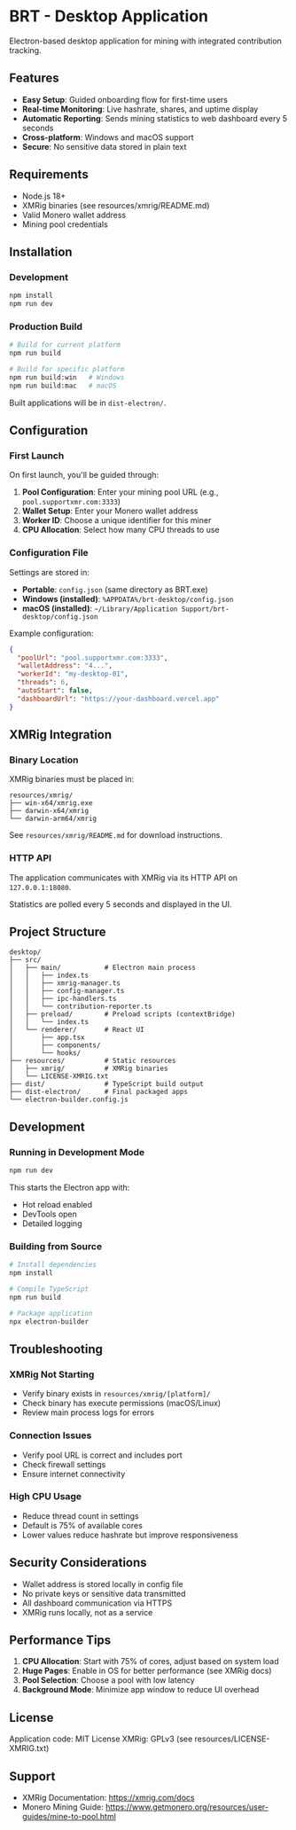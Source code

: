 # BRT - Desktop Application

Electron-based desktop application for mining with integrated contribution tracking.

## Features

- **Easy Setup**: Guided onboarding flow for first-time users
- **Real-time Monitoring**: Live hashrate, shares, and uptime display
- **Automatic Reporting**: Sends mining statistics to web dashboard every 5 seconds
- **Cross-platform**: Windows and macOS support
- **Secure**: No sensitive data stored in plain text

## Requirements

- Node.js 18+
- XMRig binaries (see resources/xmrig/README.md)
- Valid Monero wallet address
- Mining pool credentials

## Installation

### Development

```bash
npm install
npm run dev
```

### Production Build

```bash
# Build for current platform
npm run build

# Build for specific platform
npm run build:win   # Windows
npm run build:mac   # macOS
```

Built applications will be in `dist-electron/`.

## Configuration

### First Launch
On first launch, you'll be guided through:
1. **Pool Configuration**: Enter your mining pool URL (e.g., `pool.supportxmr.com:3333`)
2. **Wallet Setup**: Enter your Monero wallet address
3. **Worker ID**: Choose a unique identifier for this miner
4. **CPU Allocation**: Select how many CPU threads to use

### Configuration File
Settings are stored in:
- **Portable**: `config.json` (same directory as BRT.exe)
- **Windows (installed)**: `%APPDATA%/brt-desktop/config.json`
- **macOS (installed)**: `~/Library/Application Support/brt-desktop/config.json`

Example configuration:
```json
{
  "poolUrl": "pool.supportxmr.com:3333",
  "walletAddress": "4...",
  "workerId": "my-desktop-01",
  "threads": 6,
  "autoStart": false,
  "dashboardUrl": "https://your-dashboard.vercel.app"
}
```

## XMRig Integration

### Binary Location
XMRig binaries must be placed in:
```
resources/xmrig/
├── win-x64/xmrig.exe
├── darwin-x64/xmrig
└── darwin-arm64/xmrig
```

See `resources/xmrig/README.md` for download instructions.

### HTTP API
The application communicates with XMRig via its HTTP API on `127.0.0.1:18080`.

Statistics are polled every 5 seconds and displayed in the UI.

## Project Structure

```
desktop/
├── src/
│   ├── main/           # Electron main process
│   │   ├── index.ts
│   │   ├── xmrig-manager.ts
│   │   ├── config-manager.ts
│   │   ├── ipc-handlers.ts
│   │   └── contribution-reporter.ts
│   ├── preload/        # Preload scripts (contextBridge)
│   │   └── index.ts
│   └── renderer/       # React UI
│       ├── app.tsx
│       ├── components/
│       └── hooks/
├── resources/          # Static resources
│   ├── xmrig/          # XMRig binaries
│   └── LICENSE-XMRIG.txt
├── dist/               # TypeScript build output
├── dist-electron/      # Final packaged apps
└── electron-builder.config.js
```

## Development

### Running in Development Mode

```bash
npm run dev
```

This starts the Electron app with:
- Hot reload enabled
- DevTools open
- Detailed logging

### Building from Source

```bash
# Install dependencies
npm install

# Compile TypeScript
npm run build

# Package application
npx electron-builder
```

## Troubleshooting

### XMRig Not Starting
- Verify binary exists in `resources/xmrig/[platform]/`
- Check binary has execute permissions (macOS/Linux)
- Review main process logs for errors

### Connection Issues
- Verify pool URL is correct and includes port
- Check firewall settings
- Ensure internet connectivity

### High CPU Usage
- Reduce thread count in settings
- Default is 75% of available cores
- Lower values reduce hashrate but improve responsiveness

## Security Considerations

- Wallet address is stored locally in config file
- No private keys or sensitive data transmitted
- All dashboard communication via HTTPS
- XMRig runs locally, not as a service

## Performance Tips

1. **CPU Allocation**: Start with 75% of cores, adjust based on system load
2. **Huge Pages**: Enable in OS for better performance (see XMRig docs)
3. **Pool Selection**: Choose a pool with low latency
4. **Background Mode**: Minimize app window to reduce UI overhead

## License

Application code: MIT License
XMRig: GPLv3 (see resources/LICENSE-XMRIG.txt)

## Support

- XMRig Documentation: https://xmrig.com/docs
- Monero Mining Guide: https://www.getmonero.org/resources/user-guides/mine-to-pool.html
